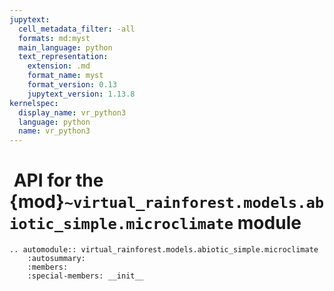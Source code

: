 ```yaml
---
jupytext:
  cell_metadata_filter: -all
  formats: md:myst
  main_language: python
  text_representation:
    extension: .md
    format_name: myst
    format_version: 0.13
    jupytext_version: 1.13.8
kernelspec:
  display_name: vr_python3
  language: python
  name: vr_python3
---
```


#  API for the {mod}`~virtual_rainforest.models.abiotic_simple.microclimate` module

```{eval-rst}
.. automodule:: virtual_rainforest.models.abiotic_simple.microclimate
    :autosummary:
    :members:
    :special-members: __init__
```
